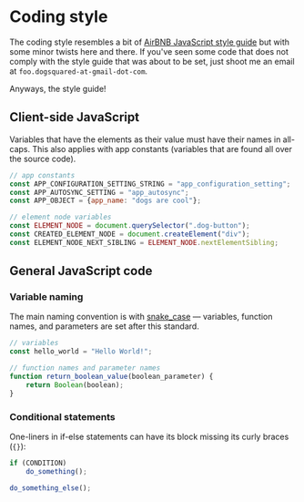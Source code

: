 # Coding style
The coding style resembles a bit of [AirBNB JavaScript style guide](https://github.com/airbnb/javascript) but with some minor twists here and there. If you've seen some code that does not comply with the style guide that was about to be set, just shoot me an email at `foo.dogsquared-at-gmail-dot-com`.

Anyways, the style guide!

## Client-side JavaScript
Variables that have the elements as their value must have their names in all-caps. This also applies with app constants (variables that are found all over the source code).

```js
// app constants
const APP_CONFIGURATION_SETTING_STRING = "app_configuration_setting";
const APP_AUTOSYNC_SETTING = "app_autosync";
const APP_OBJECT = {app_name: "dogs are cool"};

// element node variables
const ELEMENT_NODE = document.querySelector(".dog-button");
const CREATED_ELEMENT_NODE = document.createElement("div");
const ELEMENT_NODE_NEXT_SIBLING = ELEMENT_NODE.nextElementSibling;
```

## General JavaScript code
### Variable naming
The main naming convention is with [snake_case](https://en.wikipedia.org/wiki/Snake_case) &mdash; variables, function names, and parameters are set after this standard. 

```js
// variables
const hello_world = "Hello World!";

// function names and parameter names
function return_boolean_value(boolean_parameter) {
    return Boolean(boolean);
}
```

### Conditional statements
One-liners in if-else statements can have its block missing its curly braces (`{}`):

```js
if (CONDITION)
    do_something();

do_something_else();
```
